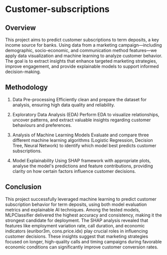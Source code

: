 # Customer-subscriptions

## Overview
This project aims to predict customer subscriptions to term deposits, a key income source for banks. Using data from a marketing campaign—including demographic, socio-economic, and communication method features—we apply data visualization and machine learning to analyze customer behavior. The goal is to extract insights that enhance targeted marketing strategies, improve engagement, and provide explainable models to support informed decision-making.

## Methodology

1. Data Pre-processing
Efficiently clean and prepare the dataset for analysis, ensuring high data quality and reliability.

2. Exploratory Data Analysis (EDA) 
Perform EDA to visualize relationships, uncover patterns, and extract valuable insights regarding customer behaviours and preferences.

3. Analysis of Machine Learning Models 
Evaluate and compare three different machine learning algorithms (Logistic Regression, Decision Tree, Neural Network) to identify which model best predicts customer subscriptions.

4. Model Explainability
Using SHAP framework with appropriate plots, analyse the model's predictions and feature contributions, providing clarity on how certain factors influence customer decisions.

## Conclusion
This project successfully leveraged machine learning to predict customer subscription behavior for term deposits, using both model evaluation metrics and explainable AI techniques. Among the tested models, MLPClassifier delivered the highest accuracy and consistency, making it the strongest candidate for deployment. The SHAP analysis revealed that features like employment variation rate, call duration, and economic indicators (euribor3m, cons.price.idx) play crucial roles in influencing customer decisions. These insights suggest that marketing strategies focused on longer, high-quality calls and timing campaigns during favorable economic conditions can significantly improve customer conversion rates.
